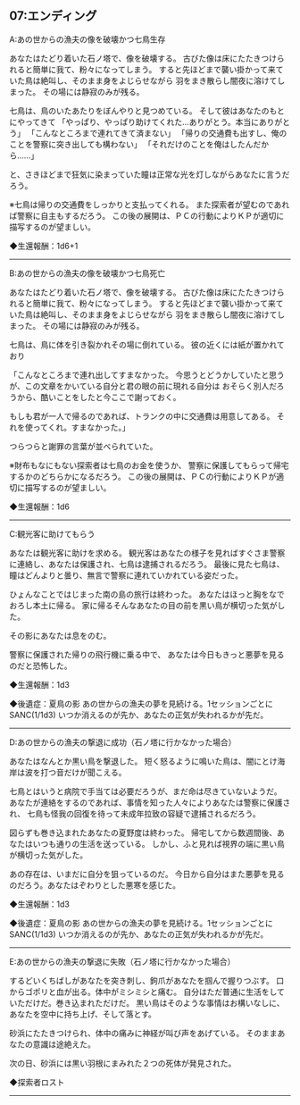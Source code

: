 07:エンディング
------------------------------------

A:あの世からの漁夫の像を破壊かつ七鳥生存

あなたはたどり着いた石ノ塔で、像を破壊する。
古びた像は床にたたきつけられると簡単に我て、粉々になってしまう。
すると先ほどまで襲い掛かって来ていた鳥は絶叫し、そのまま身をよじらせながら
羽をまき散らし闇夜に溶けてしまった。
その場には静寂のみが残る。

七鳥は、鳥のいたあたりをぼんやりと見つめている。
そして彼はあなたのもとにやってきて
「やっぱり、やっぱり助けてくれた…ありがとう。本当にありがとう」
「こんなところまで連れてきて済まない」
「帰りの交通費も出すし、俺のことを警察に突き出しても構わない」
「それだけのことを俺はしたんだから……」

と、さきほどまで狂気に染まっていた瞳は正常な光を灯しながらあなたに言うだろう。


※七鳥は帰りの交通費をしっかりと支払ってくれる。
また探索者が望むのであれば警察に自主もするだろう。
この後の展開は、ＰＣの行動によりＫＰが適切に描写するのが望ましい。


◆生還報酬：1d6+1

------------------------------------

B:あの世からの漁夫の像を破壊かつ七鳥死亡


あなたはたどり着いた石ノ塔で、像を破壊する。
古びた像は床にたたきつけられると簡単に我て、粉々になってしまう。
すると先ほどまで襲い掛かって来ていた鳥は絶叫し、そのまま身をよじらせながら
羽をまき散らし闇夜に溶けてしまった。
その場には静寂のみが残る。

七鳥は、鳥に体を引き裂かれその場に倒れている。
彼の近くには紙が置かれており

「こんなところまで連れ出してすまなかった。
今思うとどうかしていたと思うが、この文章をかいている自分と君の眼の前に現れる自分は
おそらく別人だろうから、酷いことをしたと今ここで謝っておく。

もしも君が一人で帰るのであれば、トランクの中に交通費は用意してある。
それを使ってくれ。すまなかった。」

つらつらと謝罪の言葉が並べられていた。

※財布もなにもない探索者は七鳥のお金を使うか、
警察に保護してもらって帰宅するかのどちらかになるだろう。
この後の展開は、ＰＣの行動によりＫＰが適切に描写するのが望ましい。



◆生還報酬：1d6

------------------------------------

C:観光客に助けてもらう

あなたは観光客に助けを求める。
観光客はあなたの様子を見ればすぐさま警察に連絡し、あなたは保護され、七鳥は逮捕されるだろう。
最後に見た七鳥は、瞳はどんよりと曇り、無言で警察に連れていかれている姿だった。

ひょんなことではじまった南の島の旅行は終わった。
あなたはほっと胸をなでおろし本土に帰る。
家に帰るそんなあなたの目の前を黒い鳥が横切った気がした。

その影にあなたは息をのむ。

警察に保護された帰りの飛行機に乗る中で、
あなたは今日もきっと悪夢を見るのだと恐怖した。



◆生還報酬：1d3

◆後遺症：夏鳥の影
あの世からの漁夫の夢を見続ける。1セッションごとにSANC(1/1d3)
いつか消えるのが先か、あなたの正気が失われるかが先だ。

------------------------------------

D:あの世からの漁夫の撃退に成功（石ノ塔に行かなかった場合）

あなたはなんとか黒い鳥を撃退した。
短く怒るように鳴いた鳥は、闇にとけ海岸は波を打つ音だけが聞こえる。

七鳥とはいうと病院で手当ては必要だろうが、まだ命は尽きていないようだ。
あなたが連絡をするのであれば、事情を知った人々によりあなたは警察に保護され、
七鳥も怪我の回復を待って未成年拉致の容疑で逮捕されるだろう。

図らずも巻き込まれたあなたの夏野度は終わった。
帰宅してから数週間後、あなたはいつも通りの生活を送っている。
しかし、ふと見れば視界の端に黒い鳥が横切った気がした。

あの存在は、いまだに自分を狙っているのだ。
今日から自分はまた悪夢を見るのだろう。あなたはぞわりとした悪寒を感じた。



◆生還報酬：1d3

◆後遺症：夏鳥の影
あの世からの漁夫の夢を見続ける。1セッションごとにSANC(1/1d3)
いつか消えるのが先か、あなたの正気が失われるかが先だ。


------------------------------------

E:あの世からの漁夫の撃退に失敗（石ノ塔に行かなかった場合）

するどいくちばしがあなたを突き刺し、鉤爪があなたを掴んで握りつぶす。
口からゴポリと血が出る。体中がミシミシと痛む。
自分はただ普通に生活をしていただけだ。巻き込まれただけだ。
黒い鳥はそのような事情はお構いなしに、あなたを空中に持ち上げ、そして落とす。

砂浜にたたきつけられ、体中の痛みに神経が叫び声をあげている。
そのままあなたの意識は途絶えた。

次の日、砂浜には黒い羽根にまみれた２つの死体が発見された。


◆探索者ロスト




------------------------------------
